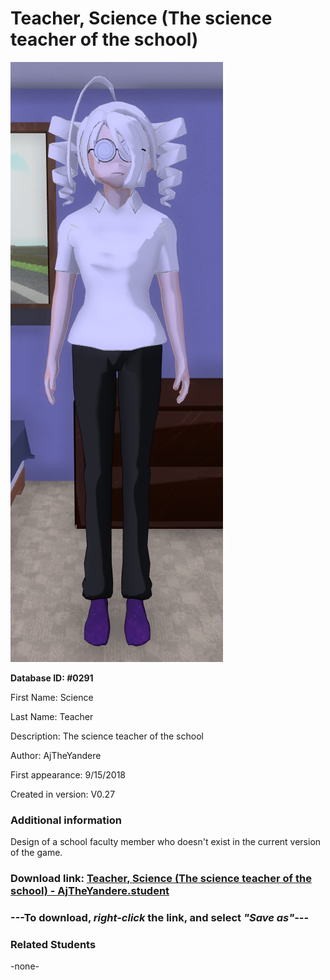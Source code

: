 # Teacher, Science (The science teacher of the school)

<img src="../../Files/Images/Teacher, Science (The science teacher of the school).png" title="Teacher, Science (The science teacher of the school) - AjTheYandere">

**Database ID: #0291**

First Name: Science

Last Name: Teacher

Description: The science teacher of the school

Author: AjTheYandere

First appearance: 9/15/2018

Created in version: V0.27

### Additional information

Design of a school faculty member who doesn't exist in the current version of the game.

### Download link: <a href="https://raw.githubusercontent.com/Arbiter1223/Daigaku-Gurashi-Custom-Students/master/Files/Student%20Files/Teacher%2C%20Science%20(The%20science%20teacher%20of%20the%20school)%20-%20AjTheYandere.student">Teacher, Science (The science teacher of the school) - AjTheYandere.student</a>

### ---**To download, _right-click_ the link, and select _"Save as"_**---

### Related Students

-none-

